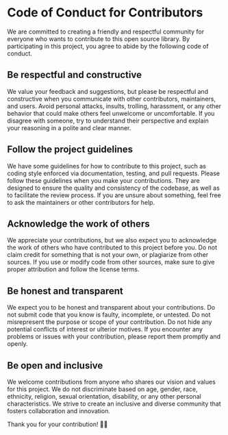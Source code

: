 # Code of Conduct for Contributors

We are committed to creating a friendly and respectful community for everyone who wants to contribute to this open source library. By participating in this project, you agree to abide by the following code of conduct.

## Be respectful and constructive

We value your feedback and suggestions, but please be respectful and constructive when you communicate with other contributors, maintainers, and users. Avoid personal attacks, insults, trolling, harassment, or any other behavior that could make others feel unwelcome or uncomfortable. If you disagree with someone, try to understand their perspective and explain your reasoning in a polite and clear manner.

## Follow the project guidelines

We have some guidelines for how to contribute to this project, such as coding style enforced via documentation, testing, and pull requests. Please follow these guidelines when you make your contributions. They are designed to ensure the quality and consistency of the codebase, as well as to facilitate the review process. If you are unsure about something, feel free to ask the maintainers or other contributors for help.

## Acknowledge the work of others

We appreciate your contributions, but we also expect you to acknowledge the work of others who have contributed to this project before you. Do not claim credit for something that is not your own, or plagiarize from other sources. If you use or modify code from other sources, make sure to give proper attribution and follow the license terms.

## Be honest and transparent

We expect you to be honest and transparent about your contributions. Do not submit code that you know is faulty, incomplete, or untested. Do not misrepresent the purpose or scope of your contribution. Do not hide any potential conflicts of interest or ulterior motives. If you encounter any problems or issues with your contribution, please report them promptly and openly.

## Be open and inclusive

We welcome contributions from anyone who shares our vision and values for this project. We do not discriminate based on age, gender, race, ethnicity, religion, sexual orientation, disability, or any other personal characteristics. We strive to create an inclusive and diverse community that fosters collaboration and innovation.

Thank you for your contribution! 💜💜